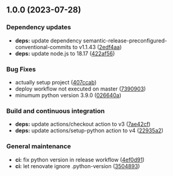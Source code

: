 ## 1.0.0 (2023-07-28)


### Dependency updates

* **deps:** update dependency semantic-release-preconfigured-conventional-commits to v1.1.43 ([2edf4aa](https://github.com/aequitas-aod/core-lib/commit/2edf4aa27b8fd493e73538f577c675e83483de31))
* **deps:** update node.js to 18.17 ([422af56](https://github.com/aequitas-aod/core-lib/commit/422af56525ee765370e785ec573047f5b59f99e4))


### Bug Fixes

* actually setup project ([407ccab](https://github.com/aequitas-aod/core-lib/commit/407ccab9b2660ce76700ed2d3182e6215efaff99))
* deploy workflow not executed on master ([7390903](https://github.com/aequitas-aod/core-lib/commit/7390903cc64973815f9c2807da2379e63f279c5d))
* minumum python version 3.9.0 ([026640a](https://github.com/aequitas-aod/core-lib/commit/026640ad4a2ac0141c0e1d862eec30c133b87a46))


### Build and continuous integration

* **deps:** update actions/checkout action to v3 ([7ae42cf](https://github.com/aequitas-aod/core-lib/commit/7ae42cf6a80d009c66193de0d31e413ee92d3a31))
* **deps:** update actions/setup-python action to v4 ([22935a2](https://github.com/aequitas-aod/core-lib/commit/22935a215c5b0ce28799aa9394f2c161ab41497b))


### General maintenance

* **ci:** fix python version in release workflow ([4ef0d91](https://github.com/aequitas-aod/core-lib/commit/4ef0d9166dae959a055d4ba75a60a6337ecb64bd))
* **ci:** let renovate ignore .python-version ([3504893](https://github.com/aequitas-aod/core-lib/commit/350489351ecd350ed7a0c458990638c6e4d76ae9))
